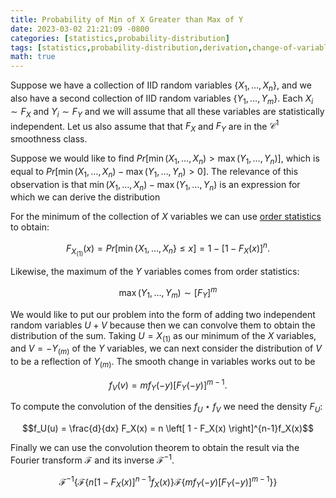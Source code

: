 ```yaml
---
title: Probability of Min of X Greater than Max of Y
date: 2023-03-02 21:21:09 -0800
categories: [statistics,probability-distribution]
tags: [statistics,probability-distribution,derivation,change-of-variables,transformation,stochastic-order,identical-and-independently-distributed,random-variables,statistical-independence,smooth-function,minimum,maximum,probability,order-statistics,convolution,convolution-theorem,fourier-transform]
math: true
---
```


Suppose we have a collection of IID random variables $\{ X_1, \ldots, X_n \}$, and we also have a second collection of IID random variables $\{ Y_1, \ldots, Y_m \}$. Each $X_i \sim F_X$ and $Y_i \sim F_Y$ and we will assume that all these variables are statistically independent. Let us also assume that that $F_X$ and $F_Y$ are in the $\mathcal{C}^1$ smoothness class.

Suppose we would like to find $Pr \left[ \min (X_1, \ldots, X_n) > \max (Y_1, \ldots, Y_n) \right]$, which is equal to $Pr \left[ \min (X_1, \ldots, X_n) - \max (Y_1, \ldots, Y_n) > 0 \right]$. The relevance of this observation is that $\min (X_1, \ldots, X_n) - \max (Y_1, \ldots, Y_n)$ is an expression for which we can derive the distribution

For the minimum of the collection of $X$ variables we can use [order statistics](https://en.wikipedia.org/wiki/Order_statistic) to obtain:

$$F_{X_{(1)}}(x) = Pr \left[ \min \{X_1, \ldots, X_n \} \leq x \right] =  1 - \left[1 - F_X(x) \right]^n.$$

Likewise, the maximum of the $Y$ variables comes from order statistics:

$$\max (Y_1, \ldots, Y_m) \sim \left[ F_Y \right]^m$$

We would like to put our problem into the form of adding two independent random variables $U + V$ because then we can convolve them to obtain the distribution of the sum. Taking $U = X_{(1)}$ as our minimum of the $X$ variables, and $V = - Y_{(m)}$ of the $Y$ variables, we can next consider the distribution of $V$ to be a reflection of $Y_{(m)}$. The smooth change in variables works out to be

$$f_V(v) = m f_Y(-y) \left[ F_Y(-y)\right]^{m-1}.$$

To compute the convolution of the densities $f_U \star f_V$ we need the density $F_U$:

$$f_U(u) = \frac{d}{dx} F_X(x) = n \left[ 1 - F_X(x) \right]^{n-1}f_X(x)$$

Finally we can use the convolution theorem to obtain the result via the Fourier transform $\mathcal{F}$ and its inverse $\mathcal{F}^{-1}$.

$$\mathcal{F}^{-1} \left\{ \mathcal{F} \left\{ n \left[ 1 - F_X(x) \right]^{n-1} f_X(x) \right\} \mathcal{F} \left\{ m f_Y(-y) \left[ F_Y(-y) \right]^{m-1} \right\}  \right\}$$
